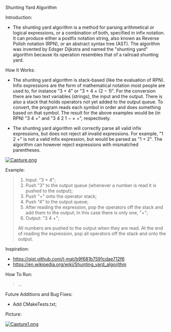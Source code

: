 Shunting Yard Algorithm

Introduction:
+ The shunting yard algorithm is a method for parsing arithmetical or logical expressions, or a combination of both, specified in infix notation. It can produce either a postfix notation string, also known as Reverse Polish notation (RPN), or an abstract syntax tree (AST). The algorithm was invented by Edsger Dijkstra and named the "shunting yard" algorithm because its operation resembles that of a railroad shunting yard. 

How It Works:
+ The shunting yard algorithm is stack-based (like the evaluation of RPN). Infix expressions are the form of mathematical notation most people are used to, for instance "3 + 4" or "3 + 4 × (2 − 1)". For the conversion there are two text variables (strings), the input and the output. There is also a stack that holds operators not yet added to the output queue. To convert, the program reads each symbol in order and does something based on that symbol. The result for the above examples would be (in RPN) "3 4 +" and "3 4 2 1 − × +", respectively.

+ The shunting yard algorithm will correctly parse all valid infix expressions, but does not reject all invalid expressions. For example, "1 2 +" is not a valid infix expression, but would be parsed as "1 + 2". The algorithm can however reject expressions with mismatched parentheses.
 
[![Capture.png](https://i.postimg.cc/g0MsCMnj/Capture.png)](https://postimg.cc/wtmDJQ5Y)

Example:
> 1. Input: "3 + 4";
> 2. Push "3" to the output queue (whenever a number is read it is pushed to the output);
> 3. Push "+"  onto the operator stack;
> 4. Push "4" to the output queue;
> 5. After reading the expression, pop the operators off the stack and add them to the output;
>    In this case there is only one, "+";
> 6. Output: "3 4 +";
>
> All numbers are pushed to the output when they are read.
> At the end of reading the expression, pop all operators off the stack and onto the output.

Inspiration:
+ https://gist.github.com/t-mat/b9f681b7591cdae712f6 
+ https://en.wikipedia.org/wiki/Shunting_yard_algorithm

How To Run:
> ...

Future Additions and Bug Fixes:
+ Add CMakeTests.txt;

Picture:


[![Capture1.png](https://i.postimg.cc/kGPbz8FD/Capture1.png)](https://postimg.cc/dkn3ThfK)

